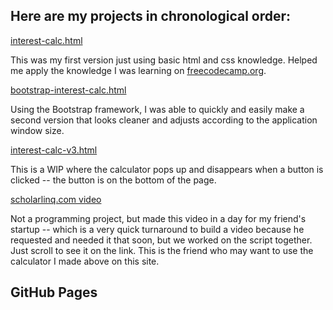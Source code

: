 ## Here are my projects in chronological order:

[interest-calc.html](interest-calc.html)

This was my first version just using basic html and css knowledge. Helped me apply the knowledge I was learning on [freecodecamp.org](freecodecamp.org).

[bootstrap-interest-calc.html](bootstrap-interest-calc.html)

Using the Bootstrap framework, I was able to quickly and easily make a second version that looks cleaner and adjusts according to the application window size.

[interest-calc-v3.html](interest-calc-v3.html)

This is a WIP where the calculator pops up and disappears when a button is clicked -- the button is on the bottom of the page.

[scholarlinq.com video](https://scholarlinq.com/)

Not a programming project, but made this video in a day for my friend's startup -- which is a very quick turnaround to build a video because he requested and needed it that soon, but we worked on the script together. Just scroll to see it on the link. This is the friend who may want to use the calculator I made above on this site.



## GitHub Pages

